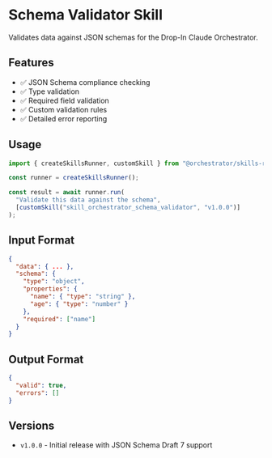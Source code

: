 # Schema Validator Skill

Validates data against JSON schemas for the Drop-In Claude Orchestrator.

## Features

- ✅ JSON Schema compliance checking
- ✅ Type validation
- ✅ Required field validation
- ✅ Custom validation rules
- ✅ Detailed error reporting

## Usage

```typescript
import { createSkillsRunner, customSkill } from "@orchestrator/skills-runner";

const runner = createSkillsRunner();

const result = await runner.run(
  "Validate this data against the schema",
  [customSkill("skill_orchestrator_schema_validator", "v1.0.0")]
);
```

## Input Format

```json
{
  "data": { ... },
  "schema": {
    "type": "object",
    "properties": {
      "name": { "type": "string" },
      "age": { "type": "number" }
    },
    "required": ["name"]
  }
}
```

## Output Format

```json
{
  "valid": true,
  "errors": []
}
```

## Versions

- `v1.0.0` - Initial release with JSON Schema Draft 7 support
